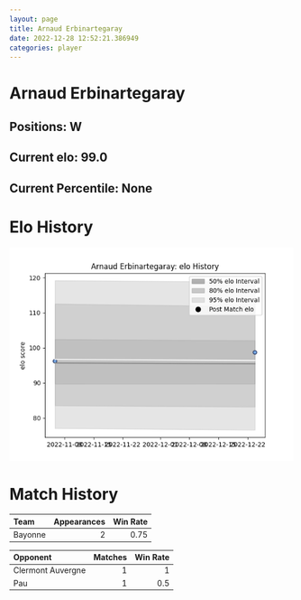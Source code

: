 ```yaml
---  
layout: page  
title: Arnaud Erbinartegaray  
date: 2022-12-28 12:52:21.386949  
categories: player  
---
```

# Arnaud Erbinartegaray

## Positions: W

## Current elo: 99.0

## Current Percentile: None

# Elo History


![elo history](history_ArnaudErbinartegaray.png)
# Match History


| Team    |   Appearances |   Win Rate |
|:--------|--------------:|-----------:|
| Bayonne |             2 |       0.75 |

| Opponent          |   Matches |   Win Rate |
|:------------------|----------:|-----------:|
| Clermont Auvergne |         1 |        1   |
| Pau               |         1 |        0.5 |